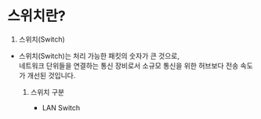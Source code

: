 스위치란?
===================================================================

1. 스위치(Switch)
  * 스위치(Switch)는 처리 가능한 패킷의 숫자가 큰 것으로,  
    네트워크 단위들을 연결하는 통신 장비로서 소규모 통신을 위한 허브보다 전송 속도가 개선된 것입니다.

    1. 스위치 구분

       * LAN Switch
    
